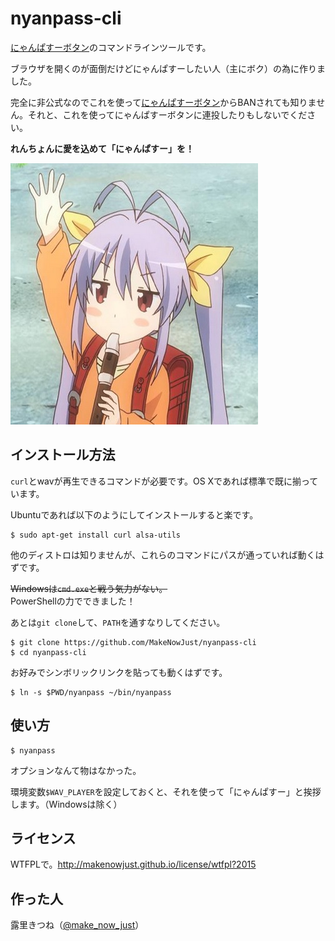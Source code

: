 nyanpass-cli
===

[にゃんぱすーボタン]のコマンドラインツールです。

ブラウザを開くのが面倒だけどにゃんぱすーしたい人（主にボク）の為に作りました。

完全に非公式なのでこれを使って[にゃんぱすーボタン]からBANされても知りません。それと、これを使ってにゃんぱすーボタンに連投したりもしないでください。

__れんちょんに愛を込めて「にゃんぱすー」を！__

![にゃんぱすー](https://raw.githubusercontent.com/MakeNowJust/nyanpass-cli/master/nyanpass.jpg)

インストール方法
---

`curl`とwavが再生できるコマンドが必要です。OS Xであれば標準で既に揃っています。

Ubuntuであれば以下のようにしてインストールすると楽です。

```console
$ sudo apt-get install curl alsa-utils
```

他のディストロは知りませんが、これらのコマンドにパスが通っていれば動くはずです。  

<del>Windowsは`cmd.exe`と戦う気力がない。</del>  
PowerShellの力でできました！

あとは`git clone`して、`PATH`を通すなりしてください。

```console
$ git clone https://github.com/MakeNowJust/nyanpass-cli
$ cd nyanpass-cli
```

お好みでシンボリックリンクを貼っても動くはずです。

```console
$ ln -s $PWD/nyanpass ~/bin/nyanpass
```


使い方
---

```console
$ nyanpass
```

オプションなんて物はなかった。

環境変数`$WAV_PLAYER`を設定しておくと、それを使って「にゃんぱすー」と挨拶します。（Windowsは除く）


ライセンス
---

WTFPLで。<http://makenowjust.github.io/license/wtfpl?2015>


作った人
---

露里きつね（[@make\_now\_just](https://twitter.com/make_now_just)）


[にゃんぱすーボタン]: http://nyanpass.com

